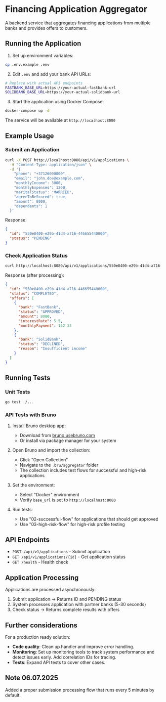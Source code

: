 # Financing Application Aggregator

A backend service that aggregates financing applications from multiple banks and provides offers to customers.

## Running the Application

1. Set up environment variables:
```bash
cp .env.example .env
```

2. Edit `.env` and add your bank API URLs:
```bash
# Replace with actual API endpoints
FASTBANK_BASE_URL=https://your-actual-fastbank-url
SOLIDBANK_BASE_URL=https://your-actual-solidbank-url
```

3. Start the application using Docker Compose:
```bash
docker-compose up -d
```

The service will be available at `http://localhost:8080`

## Example Usage

### Submit an Application

```bash
curl -X POST http://localhost:8080/api/v1/applications \
  -H "Content-Type: application/json" \
  -d '{
    "phone": "+37126000000",
    "email": "john.doe@example.com",
    "monthlyIncome": 3000,
    "monthlyExpenses": 1200,
    "maritalStatus": "MARRIED",
    "agreeToBeScored": true,
    "amount": 8000,
    "dependents": 1
  }'
```

Response:
```json
{
  "id": "550e8400-e29b-41d4-a716-446655440000",
  "status": "PENDING"
}
```

### Check Application Status

```bash
curl http://localhost:8080/api/v1/applications/550e8400-e29b-41d4-a716-446655440000
```

Response (after processing):
```json
{
  "id": "550e8400-e29b-41d4-a716-446655440000",
  "status": "COMPLETED",
  "offers": [
    {
      "bank": "FastBank",
      "status": "APPROVED",
      "amount": 8000,
      "interestRate": 5.5,
      "monthlyPayment": 152.33
    },
    {
      "bank": "SolidBank",
      "status": "DECLINED",
      "reason": "Insufficient income"
    }
  ]
}
```

## Running Tests

### Unit Tests

```bash
go test ./...
```

### API Tests with Bruno

1. Install Bruno desktop app:
   - Download from [bruno.usebruno.com](https://www.usebruno.com/downloads)
   - Or install via package manager for your system

2. Open Bruno and import the collection:
   - Click "Open Collection"
   - Navigate to the `.bru/aggregator` folder
   - The collection includes test flows for successful and high-risk applications

3. Set the environment:
   - Select "Docker" environment
   - Verify `base_url` is set to `http://localhost:8080`

4. Run tests:
   - Use "02-successful-flow" for applications that should get approved
   - Use "03-high-risk-flow" for high-risk profile testing

## API Endpoints

- `POST /api/v1/applications` - Submit application
- `GET /api/v1/applications/{id}` - Get application status
- `GET /health` - Health check

## Application Processing

Applications are processed asynchronously:
1. Submit application → Returns ID and PENDING status
2. System processes application with partner banks (5-30 seconds)
3. Check status → Returns complete results with offers

## Further considerations

For a production ready solution:
- **Code quality**: Clean up handler and improve error handling.
- **Monitoring**: Set up monitoring tools to track system performance and detect issues early. Add correlation IDs for tracing.
- **Tests**: Expand API tests to cover other cases.

## Note 06.07.2025

Added a proper submission processing flow that runs every 5 minutes by default.
